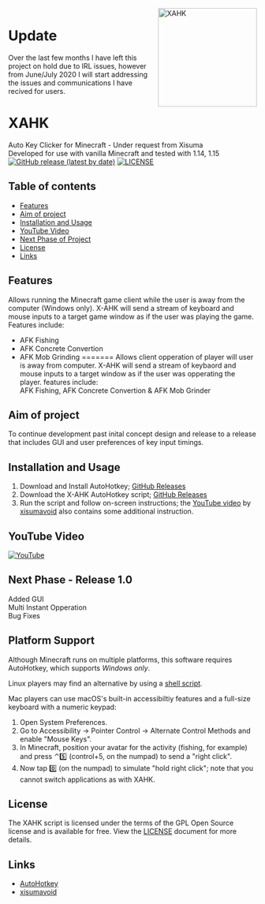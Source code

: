 <img align='right' src='https://github.com/monpjc/XAHK/blob/master/welcomepic.png' width='200px' alt='XAHK' />

# Update
Over the last few months I have left this project on hold due to IRL issues, however from June/July 2020 I will start addressing the issues and communications I have recived for users.

# XAHK
Auto Key Clicker for Minecraft - Under request from Xisuma<br>
Developed for use with vanilla Minecraft and tested with 1.14, 1.15<br>
[![GitHub release (latest by date)](https://img.shields.io/github/v/release/monpjc/XAHK)](https://github.com/monpjc/XAHK/releases)
[![LICENSE](https://img.shields.io/github/license/monpjc/XAHK)](https://github.com/monpjc/XAHK/blob/master/LICENSE)

## Table of contents

- [Features](#Features)
- [Aim of project](#Aim-of-project)
- [Installation and Usage](#Installation-and-Usage)
- [YouTube Video](#YouTube-Video)
- [Next Phase of Project](#Next-Phase----Release-1.0)
- [License](#License)
- [Links](#Links)

## Features

Allows running the Minecraft game client while the user is away from the computer (Windows only). X-AHK will send a stream of keyboard and mouse inputs to a target game window as if the user was playing the game. Features include:<br>
- AFK Fishing
- AFK Concrete Convertion
- AFK Mob Grinding
=======
Allows client opperation of player will user is away from computer. X-AHK will send a stream of keybaord and mouse inputs to a target window as if the user was opperating the player. features include:<br>
AFK Fishing, AFK Concrete Convertion & AFK Mob Grinder


## Aim of project
To continue development past inital concept design and release to a release that includes GUI and user preferences of key input timings.

## Installation and Usage

1. Download and Install AutoHotkey; [GitHub Releases](https://github.com/Lexikos/AutoHotkey_L/releases)
2. Download the X-AHK AutoHotkey script; [GitHub Releases](https://github.com/monpjc/XAHK/releases)
3. Run the script and follow on-screen instructions; the [YouTube video](https://youtu.be/-wKW0OovGK4?t=280) by [xisumavoid](https://www.youtube.com/channel/UCU9pX8hKcrx06XfOB-VQLdw) also contains some additional instruction.

## YouTube Video
[![YouTube](https://img.youtube.com/vi/-wKW0OovGK4/0.jpg)](https://youtu.be/-wKW0OovGK4?t=280 "Click to play on YouTube")

## Next Phase - Release 1.0
Added GUI<br>
Multi Instant Opperation<br>
Bug Fixes<br>

## Platform Support
Although Minecraft runs on multiple platforms, this software requires AutoHotkey, which supports *Windows only*.

Linux players may find an alternative by using a [shell script](https://www.reddit.com/r/Minecraft/comments/bu4gka/linux_autoclicker_bash_script_useful_for_afk/).

Mac players can use macOS's built-in accessibiltiy features and a full-size keyboard with a numeric keypad:
1. Open System Preferences.
2. Go to Accessibility → Pointer Control → Alternate Control Methods and enable "Mouse Keys".
3. In Minecraft, position your avatar for the activity (fishing, for example) and press ⌃5️⃣ (control+5, on the numpad) to send a "right click".
4. Now tap 0️⃣ (on the numpad) to simulate "hold right click"; note that you cannot switch applications as with XAHK.


## License

The XAHK script is licensed under the terms of the GPL Open Source license and is available for free. View the [LICENSE](https://github.com/monpjc/XAHK/blob/master/LICENSE) document for more details.

## Links

- [AutoHotkey](https://github.com/Lexikos/AutoHotkey_L)
- [xisumavoid](https://www.youtube.com/channel/UCU9pX8hKcrx06XfOB-VQLdw)
